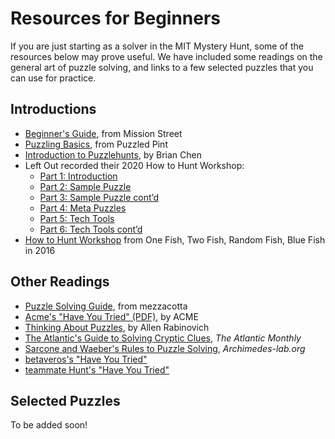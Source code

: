 # Resources for Beginners

If you are just starting as a solver in the MIT Mystery Hunt, some of the resources below may prove useful. We have included some readings on the general art of puzzle solving, and links to a few selected puzzles that you can use for practice.

## Introductions

* [Beginner's Guide](https://missionstreetpuzzles.com/beginners-guide/), from Mission Street
* [Puzzling Basics](http://www.puzzledpint.com/files/3513/8254/7894/2013_10_22_Puzzling_Basics_Infographic.pdf), from Puzzled Pint
* [Introduction to Puzzlehunts](https://blog.vero.site/post/puzzlehunts), by Brian Chen
* Left Out recorded their 2020 How to Hunt Workshop:
    * [Part 1: Introduction](https://youtu.be/rMFi4wVVr7Y)
    * [Part 2: Sample Puzzle](https://youtu.be/jl0nJ7hGaWk)
    * [Part 3: Sample Puzzle cont’d](https://youtu.be/NEahuwsfhAQ)
    * [Part 4: Meta Puzzles](https://youtu.be/lv0F0kTMBL0)
    * [Part 5: Tech Tools](https://youtu.be/RwMRxM3FngU)
    * [Part 6: Tech Tools cont’d](https://youtu.be/UuSjhAieAbM)
* [How to Hunt Workshop](https://www.youtube.com/watch?v=z9OHLnIEegI) from One Fish, Two Fish, Random Fish, Blue Fish in 2016

## Other Readings

* [Puzzle Solving Guide](https://www.mezzacotta.net/puzzle/guide.php), from mezzacotta
* [Acme's "Have You Tried" (PDF)](resources/haveyoutried.pdf), by ACME
* [Thinking About Puzzles](resources/thinkingaboutpuzzles.html), by Allen Rabinovich
* [The Atlantic's Guide to Solving Cryptic Clues](http://www.theatlantic.com/past/docs/issues/puzzclue.htm), _The Atlantic Monthly_
* [Sarcone and Waeber's Rules to Puzzle Solving](http://www.archimedes-lab.org/sarcone_rules.html), _Archimedes-lab.org_
* [betaveros's "Have You Tried"](https://beta.vero.site/try)
* [teammate Hunt's "Have You Tried"](https://2021.teammatehunt.com/have-you-tried)

## Selected Puzzles

To be added soon!
